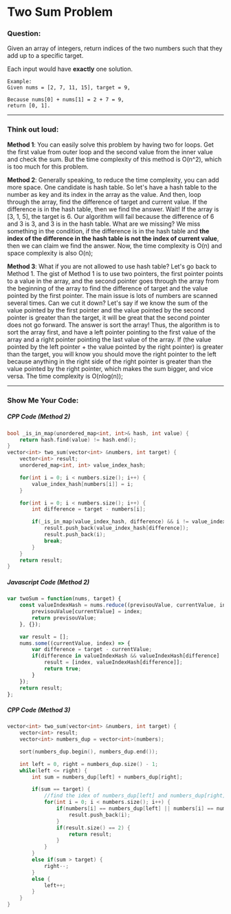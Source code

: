 # Two Sum Problem

### Question:

Given an array of integers, return indices of the two numbers such that they add up to a specific target.

Each input would have **exactly** one solution.

```
Example:
Given nums = [2, 7, 11, 15], target = 9,

Because nums[0] + nums[1] = 2 + 7 = 9,
return [0, 1].
```

---

### Think out loud:

**Method 1**: You can easily solve this problem by having two for loops. Get the first value from
outer loop and the second value from the inner value and check the sum.
But the time complexity of this method is O(n^2), which is too much for this
problem.

**Method 2**: Generally speaking, to reduce the time complexity, you can add more space.
One candidate is hash table. So let's have a hash table to the number as key and its index in the array as the value.
And then, loop through the array, find the difference of target and current
value. If the difference is in the hash table, then we find the answer. Wait!
If the array is [3, 1, 5], the target is 6. Our algorithm will fail because the
difference of 6 and 3 is 3, and 3 is in the hash table. What are we missing? We
miss something in the condition, if the difference is in the hash table and
**the index of the difference in the hash table is not the index of current value**, then we can claim we find the
answer. Now, the time complexity is O(n) and space complexity is also O(n);

**Method 3**: What if you are not allowed to use hash table? Let's go back to
Method 1. The gist of Method 1 is to use two pointers, the first
pointer points to a value in the array, and the second pointer goes through the
array from the beginning of the array to find the difference of target and the
value pointed by the first pointer. The main issue is lots of numbers are
scanned several times. Can we cut it down? Let's say if we know the sum
of the value pointed by the first pointer and the value pointed by the second
pointer is greater than the target, it will be great that the second pointer
does not go forward. The answer is sort the array! Thus, the algorithm is to
sort the array first, and have a left pointer pointing to the first value of the
array and a right pointer pointing the last value of the array. If (the value
pointed by the left pointer + the value pointed by the right pointer) is
greater than the target, you will know you should move the right pointer to the
left because anything in the right side of the right pointer is greater than
the value pointed by the right pointer, which makes the sum bigger, and
vice versa. The time complexity is O(nlog(n));


---

### Show Me Your Code:

##### CPP Code (Method 2)

```cpp
bool _is_in_map(unordered_map<int, int>& hash, int value) {
    return hash.find(value) != hash.end();
}
vector<int> two_sum(vector<int> &numbers, int target) {
    vector<int> result;
    unordered_map<int, int> value_index_hash;

    for(int i = 0; i < numbers.size(); i++) {
        value_index_hash[numbers[i]] = i;
    }

    for(int i = 0; i < numbers.size(); i++) {
        int difference = target - numbers[i];

        if(_is_in_map(value_index_hash, difference) && i != value_index_hash[difference]) {
            result.push_back(value_index_hash[difference]);
            result.push_back(i);
            break;
        }
    }
    return result;
}

```

##### Javascript Code (Method 2)

```javascript
var twoSum = function(nums, target) {
    const valueIndexHash = nums.reduce((previsouValue, currentValue, index) => {
        previsouValue[currentValue] = index;
        return previsouValue;
    }, {});

    var result = [];
    nums.some((currentValue, index) => {
        var difference = target - currentValue;
        if(difference in valueIndexHash && valueIndexHash[difference] != index) {
            result = [index, valueIndexHash[difference]];
            return true;
        }
    });
    return result;
};
```

##### CPP Code (Method 3)

```cpp
vector<int> two_sum(vector<int> &numbers, int target) {
    vector<int> result;
    vector<int> numbers_dup = vector<int>(numbers);

    sort(numbers_dup.begin(), numbers_dup.end());

    int left = 0, right = numbers_dup.size() - 1;
    while(left <= right) {
        int sum = numbers_dup[left] + numbers_dup[right];

        if(sum == target) {
            //find the idex of numbers_dup[left] and numbers_dup[right]
            for(int i = 0; i < numbers.size(); i++) {
                if(numbers[i] == numbers_dup[left] || numbers[i] == numbers_dup[right]) {
                    result.push_back(i);
                }
                if(result.size() == 2) {
                    return result;
                }
            }
        }
        else if(sum > target) {
            right--;
        }
        else {
            left++;
        }
    }
}
```
